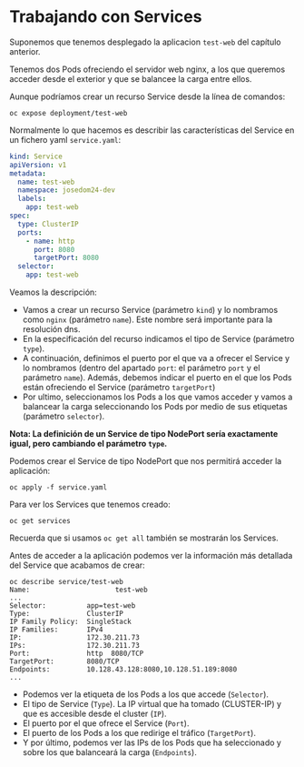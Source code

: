# Trabajando con Services

Suponemos que tenemos desplegado la aplicacion `test-web` del capítulo anterior.

Tenemos dos Pods ofreciendo el servidor web nginx, a los que queremos acceder desde el exterior y que se balancee la carga entre ellos.

Aunque podríamos crear un recurso Service desde la línea de comandos:

    oc expose deployment/test-web 

Normalmente lo que hacemos es describir las características del Service en un fichero yaml `service.yaml`:

```yaml
kind: Service
apiVersion: v1
metadata:
  name: test-web
  namespace: josedom24-dev
  labels:
    app: test-web
spec:
  type: ClusterIP
  ports:
    - name: http
      port: 8080
      targetPort: 8080
  selector:
    app: test-web
```

Veamos la descripción:

* Vamos a crear un recurso Service (parámetro `kind`) y lo nombramos como `nginx` (parámetro `name`). Este nombre será importante para la resolución dns.
* En la especificación del recurso indicamos el tipo de Service (parámetro `type`).
* A continuación, definimos el puerto por el que va a ofrecer el Service y lo nombramos (dentro del apartado `port`: el parámetro `port` y el parámetro `name`). Además, debemos indicar el puerto en el que los Pods están ofreciendo el Service (parámetro `targetPort`)
* Por ultimo, seleccionamos los Pods a los que vamos acceder y vamos a balancear la carga seleccionando los Pods por medio de sus etiquetas (parámetro `selector`).

**Nota: La definición de un Service de tipo NodePort sería exactamente igual, pero cambiando el parámetro `type`.**

Podemos crear el Service de tipo NodePort que nos permitirá acceder la aplicación:

    oc apply -f service.yaml

Para ver los Services que tenemos creado:

    oc get services

Recuerda que si usamos `oc get all` también se mostrarán los Services.

Antes de acceder a la aplicación podemos ver la información más detallada del Service que acabamos de crear:

    oc describe service/test-web
    Name:                     test-web
    ...
    Selector:          app=test-web
    Type:              ClusterIP
    IP Family Policy:  SingleStack
    IP Families:       IPv4
    IP:                172.30.211.73
    IPs:               172.30.211.73
    Port:              http  8080/TCP
    TargetPort:        8080/TCP
    Endpoints:         10.128.43.128:8080,10.128.51.189:8080
    ...

* Podemos ver la etiqueta de los Pods a los que accede (`Selector`). 
* El tipo de Service (`Type`). La IP virtual que ha tomado (CLUSTER-IP) y que es accesible desde el cluster (`IP`). 
* El puerto por el que ofrece el Service (`Port`). 
* El puerto de los Pods a los que redirige el tráfico (`TargetPort`).
* Y por último, podemos ver las IPs de los Pods que ha seleccionado y sobre los que balanceará la carga (`Endpoints`).

